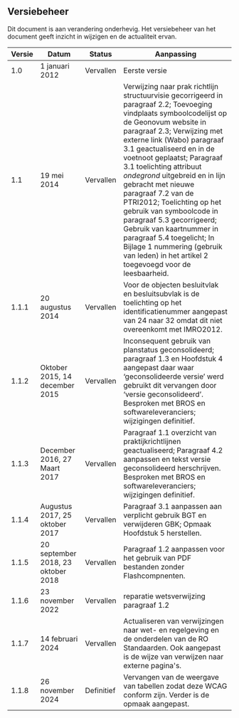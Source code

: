 <h2>Versiebeheer</h2>

Dit document is aan verandering onderhevig. Het versiebeheer van het document
geeft inzicht in wijzigen en de actualiteit ervan.

| **Versie** | **Datum**                        | **Status**           | **Aanpassing**                                                                                                                                                                            |
|------------|----------------------------------|----------------------|-------------------------------------------------------------------------------------------------------------------------------------------------------------------------------------------|
| 1.0        | 1 januari 2012                   | Vervallen            | Eerste versie                              |
| 1.1        | 19 mei 2014                      | Vervallen            | Verwijzing naar prak richtlijn structuurvisie gecorrigeerd in paragraaf 2.2; Toevoeging vindplaats symboolcodelijst op de Geonovum website in paragraaf 2.3; Verwijzing met externe link (Wabo) paragraaf 3.1 geactualiseerd en in de voetnoot geplaatst; Paragraaf 3.1 toelichting attribuut *ondegrond* uitgebreid en in lijn gebracht met nieuwe paragraaf 7.2 van de PTRI2012; Toelichting op het gebruik van symboolcode in paragraaf 5.3 gecorrigeerd; Gebruik van kaartnummer in paragraaf 5.4 toegelicht; In Bijlage 1 nummering (gebruik van leden) in het artikel 2 toegevoegd voor de leesbaarheid.          |
| 1.1.1      | 20 augustus 2014                 | Vervallen            | Voor de objecten besluitvlak en besluitsubvlak is de toelichting op het identificatienummer aangepast van 24 naar 32 omdat dit niet overeenkomt met IMRO2012.                          |
| 1.1.2      | Oktober 2015, 14 december 2015   | Vervallen           | Inconsequent gebruik van planstatus geconsolideerd; paragraaf 1.3 en Hoofdstuk 4 aangepast daar waar ‘geconsolideerde versie’ werd gebruikt dit vervangen door ‘versie geconsolideerd’. Besproken met BROS en softwareleveranciers; wijzigingen definitief.                                   |
| 1.1.3      | December 2016, 27 Maart 2017      | Vervallen           | Paragraaf 1.1 overzicht van praktijkrichtlijnen geactualiseerd; Paragraaf 4.2 aanpassen en tekst versie geconsolideerd herschrijven. Besproken met BROS en softwareleveranciers; wijzigingen definitief.                                    |
| 1.1.4      | Augustus 2017, 25 oktober 2017    | Vervallen           | Paragraaf 3.1 aanpassen aan verplicht gebruik BGT en verwijderen GBK;     Opmaak Hoofdstuk 5 herstellen.                                                 |
| 1.1.5      | 20 september 2018, 23 oktober 2018  | Vervallen           | Paragraaf 1.2 aanpassen voor het gebruik van PDF bestanden zonder Flashcompnenten.                                                                 |
| 1.1.6      | 23 november 2022                 | Vervallen           | reparatie wetsverwijzing paragraaf 1.2                                       |
| 1.1.7      | 14 februari 2024                 | Vervallen            | Actualiseren van verwijzingen naar wet- en regelgeving en de onderdelen van de RO Standaarden. Ook aangepast is de wijze van verwijzen naar externe pagina's.                          |
| 1.1.8      | 26 november 2024                 | Definitief          | Vervangen van de weergave van tabellen zodat deze WCAG conform zijn. Verder is de opmaak aangepast.              |